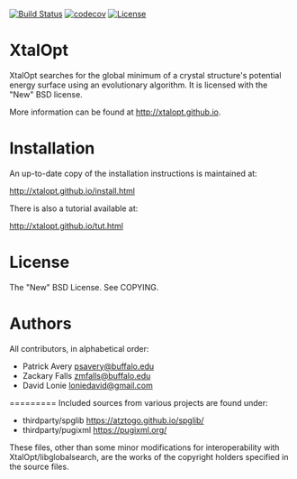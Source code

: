 [![Build Status](https://travis-ci.org/xtalopt/XtalOpt.svg?branch=master)](https://travis-ci.org/xtalopt/XtalOpt)
[![codecov](https://codecov.io/gh/xtalopt/XtalOpt/branch/master/graph/badge.svg)](https://codecov.io/gh/xtalopt/XtalOpt)
[![License](https://img.shields.io/badge/License-BSD%203--Clause-blue.svg)](https://opensource.org/licenses/BSD-3-Clause)

XtalOpt
=========

XtalOpt searches for the global minimum of a crystal structure's
potential energy surface using an evolutionary algorithm. It is licensed
with the "New" BSD license.

More information can be found at http://xtalopt.github.io.

# Installation

An up-to-date copy of the installation instructions is maintained at:

http://xtalopt.github.io/install.html

There is also a tutorial available at:

http://xtalopt.github.io/tut.html

# License

The "New" BSD License. See COPYING.

# Authors

All contributors, in alphabetical order:

- Patrick Avery <psavery@buffalo.edu>
- Zackary Falls <zmfalls@buffalo.edu>
- David Lonie <loniedavid@gmail.com>


=========
Included sources from various projects are found under:

- thirdparty/spglib   https://atztogo.github.io/spglib/
- thirdparty/pugixml  https://pugixml.org/

These files, other than some minor modifications for interoperability
with XtalOpt/libglobalsearch, are the works of the copyright holders
specified in the source files.
